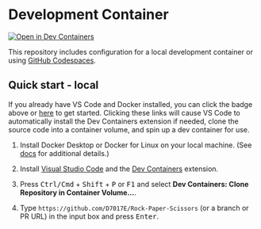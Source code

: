 # Development Container

[![Open in Dev Containers](https://img.shields.io/static/v1?label=Dev%20Container&message=Open&color=blue&logo=visualstudiocode)](https://rickos99.github.io/js-UrlRedirect/?redirect=vscode://ms-vscode-remote.remote-containers/cloneInVolume?url=https://github.com/D7017E/Rock-Paper-Scissors)

This repository includes configuration for a local development container or using [GitHub Codespaces](https://github.com/features/codespaces).

## Quick start - local

If you already have VS Code and Docker installed, you can click the badge above or [here](https://rickos99.github.io/js-UrlRedirect/?redirect=vscode://ms-vscode-remote.remote-containers/cloneInVolume?url=https://github.com/D7017E/Rock-Paper-Scissors) to get started. Clicking these links will cause VS Code to automatically install the Dev Containers extension if needed, clone the source code into a container volume, and spin up a dev container for use.

1. Install Docker Desktop or Docker for Linux on your local machine. (See [docs](https://aka.ms/vscode-remote/containers/getting-started) for additional details.)

2. Install [Visual Studio Code](https://code.visualstudio.com/) and the [Dev Containers](https://aka.ms/vscode-remote/download/containers) extension.

3. Press <kbd>Ctrl/Cmd</kbd> + <kbd>Shift</kbd> + <kbd>P</kbd> or <kbd>F1</kbd> and select **Dev Containers: Clone Repository in Container Volume...**.

4. Type `https://github.com/D7017E/Rock-Paper-Scissors` (or a branch or PR URL) in the input box and press <kbd>Enter</kbd>.
